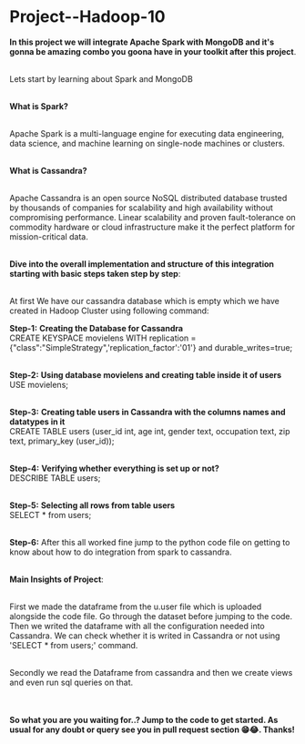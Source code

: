 # Project--Hadoop-10


<table>
  
**In this project we will integrate Apache Spark with MongoDB and it's gonna be amazing combo you goona have in your toolkit after this project**.<br></br>

Lets start by learning about Spark and MongoDB<br></br>

**What is Spark?** <br></br>

Apache Spark is a multi-language engine for executing data engineering, data science, and machine learning on single-node machines or clusters.<br></br>

**What is Cassandra?** <br></br>

Apache Cassandra is an open source NoSQL distributed database trusted by thousands of companies for scalability and high availability without compromising performance. Linear scalability and proven fault-tolerance on commodity hardware or cloud infrastructure make it the perfect platform for mission-critical data.<br></br>

**Dive into the overall implementation and structure of this integration starting with basic steps taken step by step**:<br></br>

At first We have our cassandra database which is empty which we have created in Hadoop Cluster using following command:<br>

**Step-1:** **Creating the Database for Cassandra**<br>
CREATE KEYSPACE movielens WITH replication = {"class":"SimpleStrategy",'replication_factor':'01'} and durable_writes=true;<br></br>

**Step-2:** **Using database movielens and creating table inside it of users**<br>
USE movielens;<br></br>

**Step-3:** **Creating table users in Cassandra with the columns names and datatypes in it**<br>
CREATE TABLE users (user_id int, age int, gender text, occupation text, zip text, primary_key (user_id));<br></br>


**Step-4:** **Verifying whether everything is set up or not?** <br>
DESCRIBE TABLE users;<br></br>

**Step-5:** **Selecting all rows from table users**<br>
SELECT * from users;<br></br>

**Step-6:** After this all worked fine jump to the python code file on getting to know about how to do integration from spark to cassandra.<br></br>

**Main Insights of Project**:<br></br>

First we made the dataframe from the u.user file which is uploaded alongside the code file. Go through the dataset before jumping to the code. Then we writed the dataframe 
with all the configuration needed into Cassandra. We can check whether it is writed in Cassandra or not using 'SELECT * from users;' command.<br></br>

Secondly we read the Dataframe from cassandra and then we create views and even run sql queries on that.<br></br>

</table>


**So what you are you waiting for..? Jump to the code to get started. As usual for any doubt or query see you in pull request section 😁😂. Thanks!**





